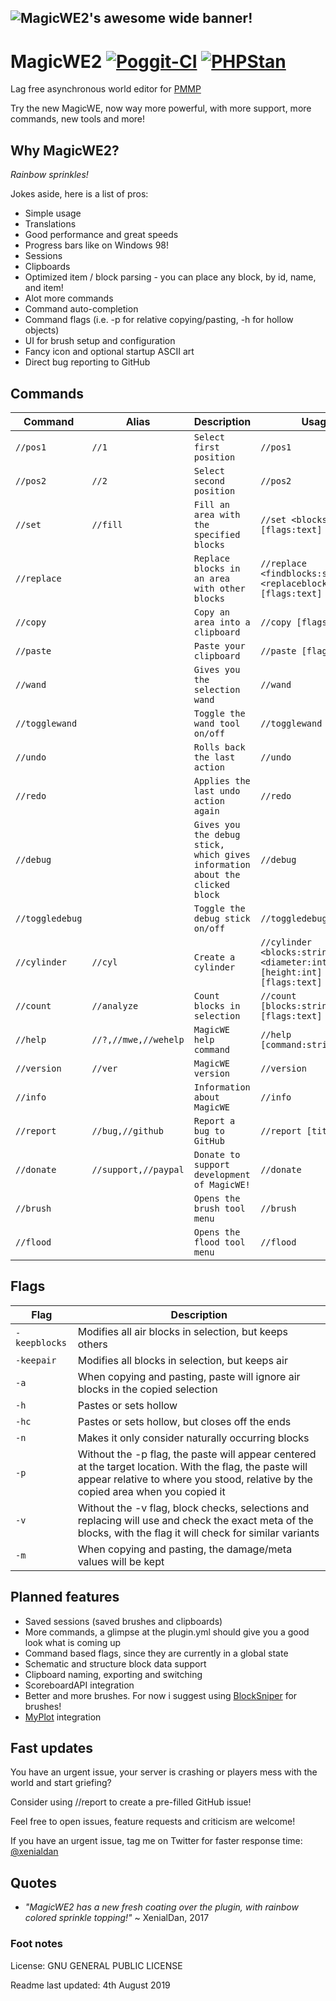 ![MagicWE2's awesome wide banner!](https://github.com/thebigsmileXD/MagicWE2/blob/master/resources/magicwe_icon_wide.png)
---
# MagicWE2 [![Poggit-CI](https://poggit.pmmp.io/ci.badge/thebigsmileXD/MagicWE2/MagicWE2/master)](https://poggit.pmmp.io/ci/thebigsmileXD/MagicWE2) [![PHPStan](https://github.com/thebigsmileXD/MagicWE2/workflows/PHPStan/badge.svg)](https://github.com/thebigsmileXD/MagicWE2/actions?query=workflow%3APHPStan)
Lag free asynchronous world editor for [PMMP](https://github.com/pmmp/PocketMine-MP)

Try the new MagicWE, now way more powerful, with more support, more commands, new tools and more!

<!--[![Poggit-CI](https://poggit.pmmp.io/shield.state/MagicWE2)](https://poggit.pmmp.io/p/MagicWE2)-->
<!--[![Poggit-CI](https://poggit.pmmp.io/shield.api/MagicWE2)](https://poggit.pmmp.io/p/MagicWE2)-->
## Why MagicWE2?
_Rainbow sprinkles!_

Jokes aside, here is a list of pros:

- Simple usage
- Translations
- Good performance and great speeds
- Progress bars like on Windows 98!
- Sessions
- Clipboards
- Optimized item / block parsing - you can place any block, by id, name, and item!
- Alot more commands
- Command auto-completion
- Command flags (i.e. -p for relative copying/pasting, -h for hollow objects)
- UI for brush setup and configuration
- Fancy icon and optional startup ASCII art
- Direct bug reporting to GitHub
<!-- 
- schematic support
- MyPlot support
-->

## Commands
| Command | Alias | Description | Usage |
| --- | --- | --- | --- |
| `//pos1` | `//1` | `Select first position` | `//pos1` |
| `//pos2` | `//2` | `Select second position` | `//pos2` |
| `//set` | `//fill` | `Fill an area with the specified blocks` | `//set <blocks:string> [flags:text]` |
| `//replace` | | `Replace blocks in an area with other blocks` | `//replace <findblocks:string> <replaceblocks:string> [flags:text]` |
| `//copy` | | `Copy an area into a clipboard` | `//copy [flags:text]` |
| `//paste` |  | `Paste your clipboard` | `//paste [flags:text]` |
| `//wand` |  | `Gives you the selection wand` | `//wand` |
| `//togglewand` |  | `Toggle the wand tool on/off` | `//togglewand` |
| `//undo` |  | `Rolls back the last action` | `//undo` |
| `//redo` |  | `Applies the last undo action again` | `//redo` |
| `//debug` |  | `Gives you the debug stick, which gives information about the clicked block` | `//debug` |
| `//toggledebug` |  | `Toggle the debug stick on/off` | `//toggledebug` |
| `//cylinder` | `//cyl` | `Create a cylinder` | `//cylinder <blocks:string> <diameter:int> [height:int] [flags:text]` |
| `//count` | `//analyze` | `Count blocks in selection` | `//count [blocks:string] [flags:text]` |
| `//help` | `//?,//mwe,//wehelp` | `MagicWE help command` | `//help [command:string]` |
| `//version` | `//ver` | `MagicWE version` | `//version` |
| `//info` |  | `Information about MagicWE` | `//info` |
| `//report` | `//bug,//github` | `Report a bug to GitHub` | `//report [title:text]` |
| `//donate` | `//support,//paypal` | `Donate to support development of MagicWE!` | `//donate` |
| `//brush` |  | `Opens the brush tool menu` | `//brush` |
| `//flood` |  | `Opens the flood tool menu` | `//flood` |

## Flags
| Flag | Description |
| --- | --- |
| `-keepblocks` | Modifies all air blocks in selection, but keeps others |
| `-keepair` | Modifies all blocks in selection, but keeps air |
| `-a` | When copying and pasting, paste will ignore air blocks in the copied selection |
| `-h` | Pastes or sets hollow |
| `-hc` | Pastes or sets hollow, but closes off the ends |
| `-n` | Makes it only consider naturally occurring blocks |
| `-p` | Without the -p flag, the paste will appear centered at the target location. With the flag, the paste will appear relative to where you stood, relative by the copied area when you copied it |
| `-v` | Without the -v flag, block checks, selections and replacing will use and check the exact meta of the blocks, with the flag it will check for similar variants |
| `-m` | When copying and pasting, the damage/meta values will be kept |

## Planned features
- Saved sessions (saved brushes and clipboards)
- More commands, a glimpse at the plugin.yml should give you a good look what is coming up
- Command based flags, since they are currently in a global state
- Schematic and structure block data support
- Clipboard naming, exporting and switching
- ScoreboardAPI integration
- Better and more brushes. For now i suggest using [BlockSniper](https://github.com/BlockHorizons/BlockSniper) for brushes!
- [MyPlot](https://github.com/jasonwynn10/MyPlot) integration

## Fast updates
You have an urgent issue, your server is crashing or players mess with the world and start griefing?

Consider using //report to create a pre-filled GitHub issue!

Feel free to open issues, feature requests and criticism are welcome!

If you have an urgent issue, tag me on Twitter for faster response time: [@xenialdan](https://twitter.com/xenialdan)

## Quotes
- _"MagicWE2 has a new fresh coating over the plugin, with rainbow colored sprinkle topping!"_ ~ XenialDan, 2017

### Foot notes
License: GNU GENERAL PUBLIC LICENSE

Readme last updated: 4th August 2019
